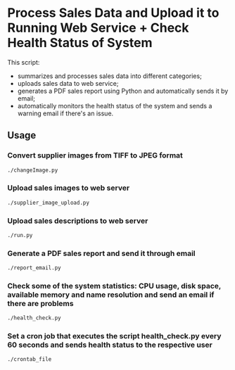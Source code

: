 # Process Sales Data and Upload it to Running Web Service + Check Health Status of System

This script: 
- summarizes and processes sales data into different categories; 
- uploads sales data to web service;
- generates a PDF sales report using Python and automatically sends it by email;
- automatically monitors the health status of the system and sends a warning email if there's an issue. 

## Usage

### Convert supplier images from TIFF to JPEG format

```bash
./changeImage.py
```

### Upload sales images to web server

```bash
./supplier_image_upload.py
```

### Upload sales descriptions to web server

```bash
./run.py
```

### Generate a PDF sales report and send it through email

```bash
./report_email.py
```

### Check some of the system statistics: CPU usage, disk space, available memory and name resolution and send an email if there are problems

```bash
./health_check.py
```
### Set a cron job that executes the script health_check.py every 60 seconds and sends health status to the respective user

```bash
./crontab_file
```